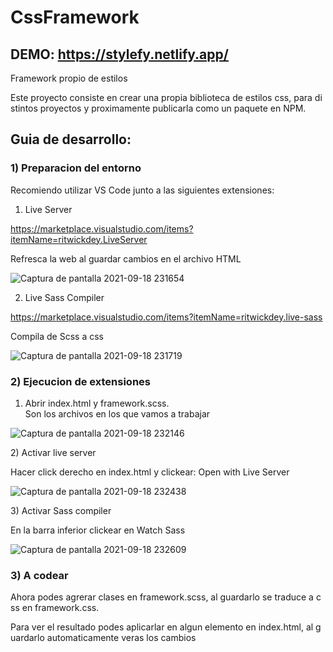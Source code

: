 # CssFramework

  

## DEMO: https://stylefy.netlify.app/
  

Framework propio de estilos

  

Este proyecto consiste en crear una propia biblioteca de estilos css, para distintos proyectos y proximamente publicarla como un paquete en NPM.

  

## Guia de desarrollo:

  

### 1) Preparacion del entorno

  

Recomiendo utilizar VS Code junto a las siguientes extensiones:

  

1) Live Server

https://marketplace.visualstudio.com/items?itemName=ritwickdey.LiveServer

Refresca la web al guardar cambios en el archivo HTML

![Captura de pantalla 2021-09-18 231654](https://user-images.githubusercontent.com/44885834/133913254-66d37f4d-0635-48bb-b06c-b7444b1c4a10.jpg)

  

2) Live Sass Compiler

 https://marketplace.visualstudio.com/items?itemName=ritwickdey.live-sass

 Compila de Scss a css

![Captura de pantalla 2021-09-18 231719](https://user-images.githubusercontent.com/44885834/133913261-7e3277df-53d7-42c3-b881-b39120002066.jpg)

  
  
  

### 2) Ejecucion de extensiones

 
1) Abrir index.html y framework.scss.
Son los archivos en los que vamos a trabajar

![Captura de pantalla 2021-09-18 232146](https://user-images.githubusercontent.com/44885834/133913315-e5ed2057-b259-4413-af5a-e0485b93c373.jpg)

 
2) Activar live server

Hacer click derecho en index.html y clickear: Open with Live Server

![Captura de pantalla 2021-09-18 232438](https://user-images.githubusercontent.com/44885834/133913366-9f822c98-0681-46e4-af56-581b86934caa.jpg)

  
  
3) Activar Sass compiler

En la barra inferior clickear en Watch Sass

![Captura de pantalla 2021-09-18 232609](https://user-images.githubusercontent.com/44885834/133913397-0b2c5fc7-8878-4a57-8d73-f076ac70b073.jpg)

  
  

### 3) A codear

Ahora podes agrerar clases en framework.scss, al guardarlo se traduce a css en framework.css.

Para ver el resultado podes aplicarlar en algun elemento en index.html, al guardarlo automaticamente veras los cambios
